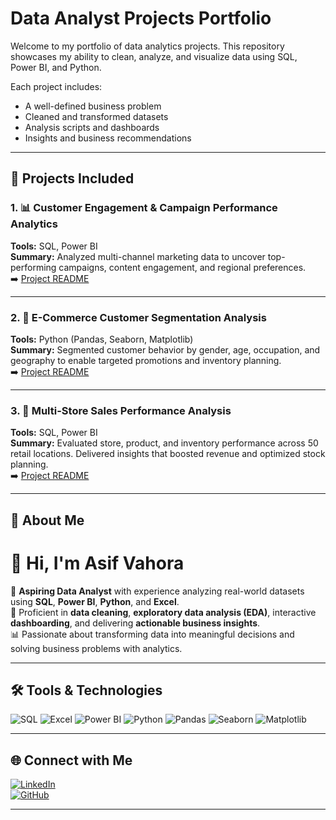 # Data Analyst Projects Portfolio

Welcome to my portfolio of data analytics projects. This repository showcases my ability to clean, analyze, and visualize data using SQL, Power BI, and Python.

Each project includes:
- A well-defined business problem
- Cleaned and transformed datasets
- Analysis scripts and dashboards
- Insights and business recommendations

---

## 📁 Projects Included

### 1. 📊 Customer Engagement & Campaign Performance Analytics
**Tools:** SQL, Power BI  
**Summary:** Analyzed multi-channel marketing data to uncover top-performing campaigns, content engagement, and regional preferences.  
➡️ [Project README](./Customer_Engagement_Campaign_Performance_Analytics/README.md)

---

### 2. 🛒 E-Commerce Customer Segmentation Analysis
**Tools:** Python (Pandas, Seaborn, Matplotlib)  
**Summary:** Segmented customer behavior by gender, age, occupation, and geography to enable targeted promotions and inventory planning.  
➡️ [Project README](./E-Commerce_Customer_Segmentation_Analysis/README.md)

---

### 3. 🧸 Multi-Store Sales Performance Analysis
**Tools:** SQL, Power BI  
**Summary:** Evaluated store, product, and inventory performance across 50 retail locations. Delivered insights that boosted revenue and optimized stock planning.  
➡️ [Project README](./Multi_Store_Sales_Analysis/README.md)

---

## 📎 About Me

# 👋 Hi, I'm Asif Vahora

🎯 **Aspiring Data Analyst** with experience analyzing real-world datasets using **SQL**, **Power BI**, **Python**, and **Excel**.  
🧹 Proficient in **data cleaning**, **exploratory data analysis (EDA)**, interactive **dashboarding**, and delivering **actionable business insights**.  
📊 Passionate about transforming data into meaningful decisions and solving business problems with analytics.

---

## 🛠️ Tools & Technologies

![SQL](https://img.shields.io/badge/SQL-336791?style=flat&logo=postgresql&logoColor=white)
![Excel](https://img.shields.io/badge/Excel-217346?style=flat&logo=microsoft-excel&logoColor=white)
![Power BI](https://img.shields.io/badge/Power%20BI-F2C811?style=flat&logo=powerbi&logoColor=black)
![Python](https://img.shields.io/badge/Python-3776AB?style=flat&logo=python&logoColor=white)
![Pandas](https://img.shields.io/badge/Pandas-150458?style=flat&logo=pandas&logoColor=white)
![Seaborn](https://img.shields.io/badge/Seaborn-9A1EAE?style=flat&logo=seaborn&logoColor=white)
![Matplotlib](https://img.shields.io/badge/Matplotlib-11557C?style=flat&logo=matplotlib&logoColor=white)

---

## 🌐 Connect with Me

[![LinkedIn](https://img.shields.io/badge/LinkedIn-Asif%20Vahora-blue?style=flat&logo=linkedin)](https://www.linkedin.com/in/asif-vahora-4bb224241)  
[![GitHub](https://img.shields.io/badge/GitHub-av3011-333?style=flat&logo=github)](https://github.com/av3011)

---
